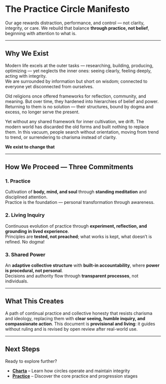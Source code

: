 # The Practice Circle Manifesto

Our age rewards distraction, performance, and control — not clarity, integrity, or care.
We rebuild that balance **through practice, not belief**, beginning with attention to what is.

---

## Why We Exist

Modern life excels at the outer tasks — researching, building, producing, optimizing — yet neglects the inner ones: seeing clearly, feeling deeply, acting with integrity.  
We are surrounded by information but short on wisdom; connected to everyone yet disconnected from ourselves.

Old religions once offered frameworks for reflection, community, and meaning. But over time, they hardened into hierarchies of belief and power. Returning to them is no solution — their structures, bound by dogma and excess, no longer serve the present.

Yet without any shared framework for inner cultivation, we drift. The modern world has discarded the old forms and built nothing to replace them. In this vacuum, people search without orientation, moving from trend to trend, or surrendering to charisma instead of clarity.

**We exist to change that**

---

## How We Proceed — Three Commitments

### 1. Practice  
Cultivation of **body, mind, and soul** through **standing meditation** and disciplined attention.  
Practice is the foundation — personal transformation through awareness.

### 2. Living Inquiry
Continuous evolution of practice through **experiment, reflection, and grounding in lived experience**.  
Principles are **tested, not preached**; what works is kept, what doesn’t is refined. No dogma!

### 3. Shared Power  
An **adaptive collective structure** with **built-in accountability**, where **power is procedural, not personal**.  
Decisions and authority flow through **transparent processes**, not individuals.

---

## What This Creates
A path of continual practice and collective honesty that resists charisma and ideology, replacing them with **clear seeing, humble inquiry, and compassionate action**. This document is **provisional and living**: it guides without ruling and is revised by open review after real-world use. 

---

## Next Steps

Ready to explore further?

- **[Charta](framework/CHARTA.md)** – Learn how circles operate and maintain integrity
- **[Practice](practice/STANDING_0_INTRO.md)** – Discover the core practice and progression stages
